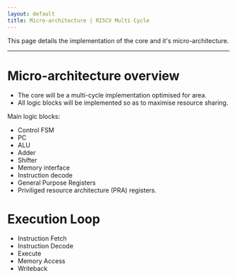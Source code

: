 ```yaml
---
layout: default
title: Micro-architecture | RISCV Multi Cycle
---
```


This page details the implementation of the core and it's 
micro-architecture.

----

# Micro-architecture overview

- The core will be a multi-cycle implementation optimised for area.
- All logic blocks will be implemented so as to maximise resource sharing.

Main logic blocks:

- Control FSM
- PC
- ALU
 - Adder
 - Shifter
- Memory interface
- Instruction decode
- General Purpose Registers
- Priviliged resource architecture (PRA) registers.

# Execution Loop

- Instruction Fetch
- Instruction Decode
 - Execute
 - Memory Access
- Writeback

